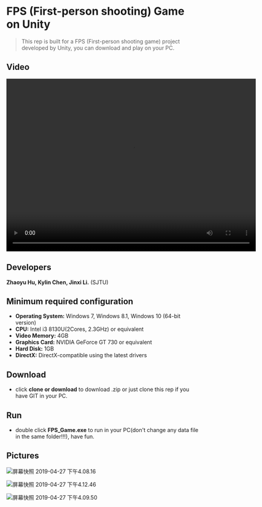 # FPS (First-person shooting) Game on Unity

> This rep is built for a FPS (First-person shooting game) project developed by Unity, you can download and play on your PC.

## Video

<video src="http://f.us.sinaimg.cn/003V8mzMlx07qjXblRWU0104120083os0E010.mp4?label=mp4_hd&template=1036x480.28.0&Expires=1556357226&ssig=s/BUYHkMiT&KID=unistore,video" width="650" height="450" controls="controls">
Your browser does not support the video tag.
</video>

## Developers

**Zhaoyu Hu, Kylin Chen, Jinxi Li.** (SJTU)

## Minimum required configuration

- **Operating System:** Windows 7, Windows 8.1, Windows 10 (64-bit version)
- **CPU:** Intel i3 8130U(2Cores, 2.3GHz) or equivalent
- **Video Memory:** 4GB
- **Graphics Card:** NVIDIA GeForce GT 730 or equivalent
- **Hard Disk:** 1GB
- **DirectX:** DirectX-compatible using the latest drivers

## Download

- click **clone or download** to download .zip or just clone this rep if you have GIT in your PC.

## Run

- double click **FPS_Game.exe** to run in your PC(don't change any data file in the same folder!!!), have fun.

## Pictures

![屏幕快照 2019-04-27 下午4.08.16](https://ws2.sinaimg.cn/large/006tNc79ly1g2ham5ozcrj31he0tsgxu.jpg)

![屏幕快照 2019-04-27 下午4.12.46](https://ws3.sinaimg.cn/large/006tNc79ly1g2hamd1gsvj31gu0to7kx.jpg)

![屏幕快照 2019-04-27 下午4.09.50](https://ws1.sinaimg.cn/large/006tNc79ly1g2hamang7dj31h20tm4jw.jpg)

